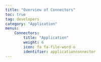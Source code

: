```yaml
---
title: "Overview of Connectors"
toc: true
tag: developers
category: "Application"
menus: 
    Connectors:
        title: "Application"
        weight: 6
        icon: fa fa-file-word-o
        identifier: applicationconnector
---
```


